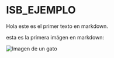 # ISB_EJEMPLO
Hola este es el primer texto en markdown.

esta es la primera imágen en markdown:

![Imagen de un gato](Imágenes\PORTADA_PI1.png)